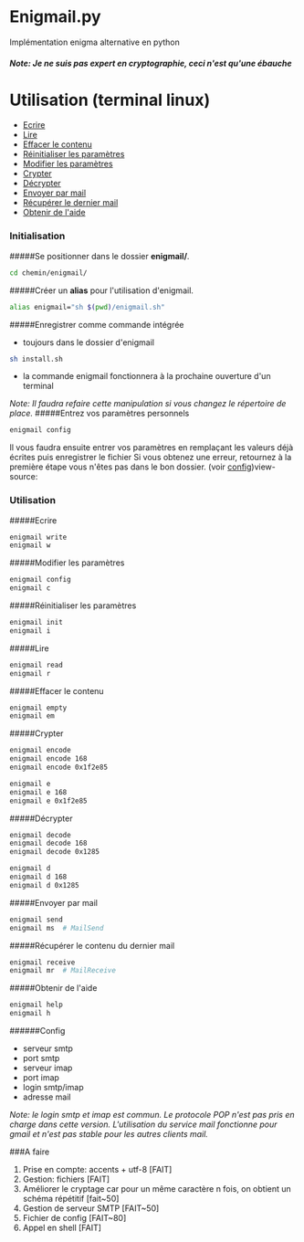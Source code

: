 # Enigmail.py

Implémentation enigma alternative en python

##### Note: Je ne suis pas expert en cryptographie, ceci n'est qu'une ébauche



# Utilisation (terminal linux)
- [Ecrire](#ecrire)
- [Lire](#lire)
- [Effacer le contenu](#effacer-le-contenu)
- [Réinitialiser les paramètres](#r%C3%A9initialiser-les-param%C3%A8tres)
- [Modifier les paramètres](#modifier-les-param%C3%A8tres)
- [Crypter](#crypter)
- [Décrypter](#d%C3%A9crypter)
- [Envoyer par mail](#envoyer-par-mail)
- [Récupérer le dernier mail](#r%C3%A9cup%C3%A9rer-le-contenu-du-dernier-mail)
- [Obtenir de l'aide](#obtenir-de-laide)

### Initialisation

#####Se positionner dans le dossier __enigmail/__.
```bash
cd chemin/enigmail/
```
#####Créer un __alias__ pour l'utilisation d'enigmail.
```bash
alias enigmail="sh $(pwd)/enigmail.sh"
```
#####Enregistrer comme commande intégrée
- toujours dans le dossier d'enigmail
```bash
sh install.sh
```
- la commande enigmail fonctionnera à la prochaine ouverture d'un terminal

_Note: Il faudra refaire cette manipulation si vous changez le répertoire de place._
#####Entrez vos paramètres personnels
```bash
enigmail config
```
Il vous faudra ensuite entrer vos paramètres en remplaçant les valeurs déjà écrites puis enregistrer le fichier
Si vous obtenez une erreur, retournez à la première étape vous n'êtes pas dans le bon dossier.
(voir [config](#config))view-source: 

### Utilisation

#####Ecrire
```bash
enigmail write
enigmail w
```
#####Modifier les paramètres
```bash
enigmail config
enigmail c
```
#####Réinitialiser les paramètres
```bash
enigmail init
enigmail i
```
#####Lire
```bash
enigmail read
enigmail r
```
#####Effacer le contenu
```bash
enigmail empty
enigmail em
```
#####Crypter
```bash
enigmail encode
enigmail encode 168
enigmail encode 0x1f2e85

enigmail e
enigmail e 168
enigmail e 0x1f2e85
```
#####Décrypter
```bash
enigmail decode
enigmail decode 168
enigmail decode 0x1285

enigmail d
enigmail d 168
enigmail d 0x1285
```
#####Envoyer par mail
```bash
enigmail send
enigmail ms  # MailSend
```
#####Récupérer le contenu du dernier mail
```bash
enigmail receive
enigmail mr  # MailReceive
```
#####Obtenir de l'aide
```bash
enigmail help
enigmail h
```

######Config
- serveur smtp
- port smtp
- serveur imap
- port imap
- login smtp/imap
- adresse mail

_Note: le login smtp et imap est commun. Le protocole POP n'est pas pris en charge dans cette version. L'utilisation du service mail fonctionne pour gmail et n'est pas stable pour les autres clients mail._


###A faire
1. Prise en compte: accents + utf-8 [FAIT]
2. Gestion: fichiers [FAIT]
3. Améliorer le cryptage car pour un même caractère n fois, on obtient un schéma répétitif [fait~50]
4. Gestion de serveur SMTP [FAIT~50]
5. Fichier de config [FAIT~80]
6. Appel en shell [FAIT]
